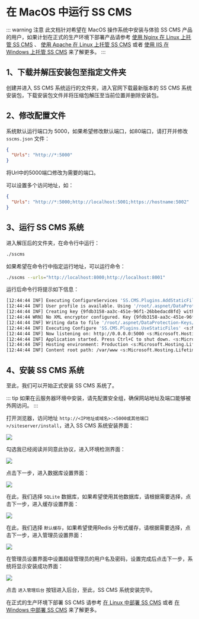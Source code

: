 # 在 MacOS 中运行 SS CMS

::: warning 注意
此文档针对希望在 MacOS 操作系统中安装与体验 SS CMS 产品的用户，如果计划在正式的生产环境下部署产品请参考 [使用 Nginx 在 Linux 上托管 SS CMS](deploy-linux-nginx.html) 、 [使用 Apache 在 Linux 上托管 SS CMS](deploy-linux-apache.html) 或者 [使用 IIS 在 Windows 上托管 SS CMS](deploy-windows-iis.html) 来了解更多。
:::

## 1、下载并解压安装包至指定文件夹

创建并进入 SS CMS 系统运行的文件夹，进入官网下载最新版本的 SS CMS 系统安装包，下载安装包文件并将压缩包解压至当前位置并删除安装包。

## 2、修改配置文件

系统默认运行端口为 5000，如果希望修改默认端口，如80端口，请打开并修改 `sscms.json` 文件：

``` json {2}
{
  "Urls": "http://*:5000"
}
```

将Url中的5000端口修改为需要的端口。

可以设置多个访问地址，如：

``` json {2}
{
  "Urls": "http://*:5000;http://localhost:5001;https://hostname:5002"
}
```

## 3、运行 SS CMS 系统

进入解压后的文件夹，在命令行中运行：

``` bash
./sscms
```

如果希望在命令行中指定运行地址，可以运行命令：

``` bash
./sscms --urls="http://localhost:8000;http://localhost:8001"
```

运行后命令行将提示如下信息：

``` bash
[12:44:44 INF] Executing ConfigureServices 'SS.CMS.Plugins.AddStaticFiles' <s:Microsoft.Extensions.DependencyInjection.IServiceCollection>
[12:44:44 INF] User profile is available. Using '/root/.aspnet/DataProtection-Keys' as key repository; keys will not be encrypted at rest. <s:Microsoft.AspNetCore.DataProtection.KeyManagement.XmlKeyManager>
[12:44:44 INF] Creating key {9fdb3158-aa3c-451e-96f1-26bbedacd8fd} with creation date 2020-03-11 04:44:44Z, activation date 2020-03-11 04:44:44Z, and expiration date 2020-06-09 04:44:44Z. <s:Microsoft.AspNetCore.DataProtection.KeyManagement.XmlKeyManager>
[12:44:44 WRN] No XML encryptor configured. Key {9fdb3158-aa3c-451e-96f1-26bbedacd8fd} may be persisted to storage in unencrypted form. <s:Microsoft.AspNetCore.DataProtection.KeyManagement.XmlKeyManager>
[12:44:44 INF] Writing data to file '/root/.aspnet/DataProtection-Keys/key-9fdb3158-aa3c-451e-96f1-26bbedacd8fd.xml'. <s:Microsoft.AspNetCore.DataProtection.Repositories.FileSystemXmlRepository>
[12:44:44 INF] Executing Configure 'SS.CMS.Plugins.UseStaticFiles' <s:Microsoft.AspNetCore.Builder.IApplicationBuilder>
[12:44:44 INF] Now listening on: http://0.0.0.0:5000 <s:Microsoft.Hosting.Lifetime>
[12:44:44 INF] Application started. Press Ctrl+C to shut down. <s:Microsoft.Hosting.Lifetime>
[12:44:44 INF] Hosting environment: Production <s:Microsoft.Hosting.Lifetime>
[12:44:44 INF] Content root path: /var/www <s:Microsoft.Hosting.Lifetime>
```

## 4、安装 SS CMS 系统

至此，我们可以开始正式安装 SS CMS 系统了。

::: tip
如果在云服务器环境中安装，请先配置安全组，确保网站地址及端口能够被外网访问。
:::

打开浏览器，访问地址 `http://<IP地址或域名>:<5000或其他端口>/siteserver/install`，进入 SS CMS 系统安装界面：

![](/docs/guide/images/getting-started/using-osx/01.png)

勾选我已经阅读并同意此协议，进入环境检测界面：

![](/docs/guide/images/getting-started/using-osx/02.png)

点击下一步，进入数据库设置界面：

![](/docs/guide/images/getting-started/using-osx/03.png)

在此，我们选择 `SQLite` 数据库，如果希望使用其他数据库，请根据需要选择，点击下一步，进入缓存设置界面：

![](/docs/guide/images/getting-started/using-osx/04.png)

在此，我们选择 `默认缓存`，如果希望使用Redis 分布式缓存，请根据需要选择，点击下一步，进入管理员设置界面：

![](/docs/guide/images/getting-started/using-osx/05.png)

在管理员设置界面中设置超级管理员的用户名及密码，设置完成后点击下一步，系统将显示安装成功界面：

![](/docs/guide/images/getting-started/using-osx/06.png)

点击 `进入管理后台` 按钮进入后台，至此，SS CMS 系统安装完毕。

在正式的生产环境下部署 SS CMS 请参考 [在 Linux 中部署 SS CMS](deploy.md) 或者 [在 Windows 中部署 SS CMS](deploy.md) 来了解更多。